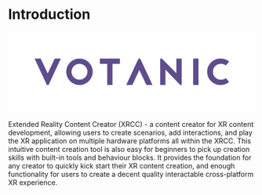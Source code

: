 # Introduction

![](/img/media/media/image1.png)

Extended Reality Content Creator (XRCC) - a content creator for XR content development, allowing users to create scenarios, add interactions, and play the XR application on multiple hardware platforms all within the XRCC. This intuitive content creation tool is also easy for beginners to pick up creation skills with built-in tools and behaviour blocks. It provides the foundation for any creator to quickly kick start their XR content creation, and enough functionality for users to create a decent quality interactable cross-platform XR experience.